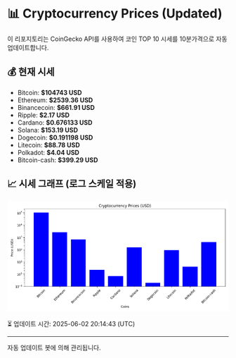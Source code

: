 
# 📊 Cryptocurrency Prices (Updated)

이 리포지토리는 CoinGecko API를 사용하여 코인 TOP 10 시세를 10분가격으로 자동 업데이트합니다.

## 💰 현재 시세
- Bitcoin: **$104743 USD**
- Ethereum: **$2539.36 USD**
- Binancecoin: **$661.91 USD**
- Ripple: **$2.17 USD**
- Cardano: **$0.676133 USD**
- Solana: **$153.19 USD**
- Dogecoin: **$0.191198 USD**
- Litecoin: **$88.78 USD**
- Polkadot: **$4.04 USD**
- Bitcoin-cash: **$399.29 USD**

## 📈 시세 그래프 (로그 스케일 적용)
![Crypto Prices](crypto_prices.png)

⏳ 업데이트 시간: 2025-06-02 20:14:43 (UTC)

---
자동 업데이트 봇에 의해 관리됩니다.
